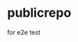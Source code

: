 # publicrepo
for e2e test














































































































































































































